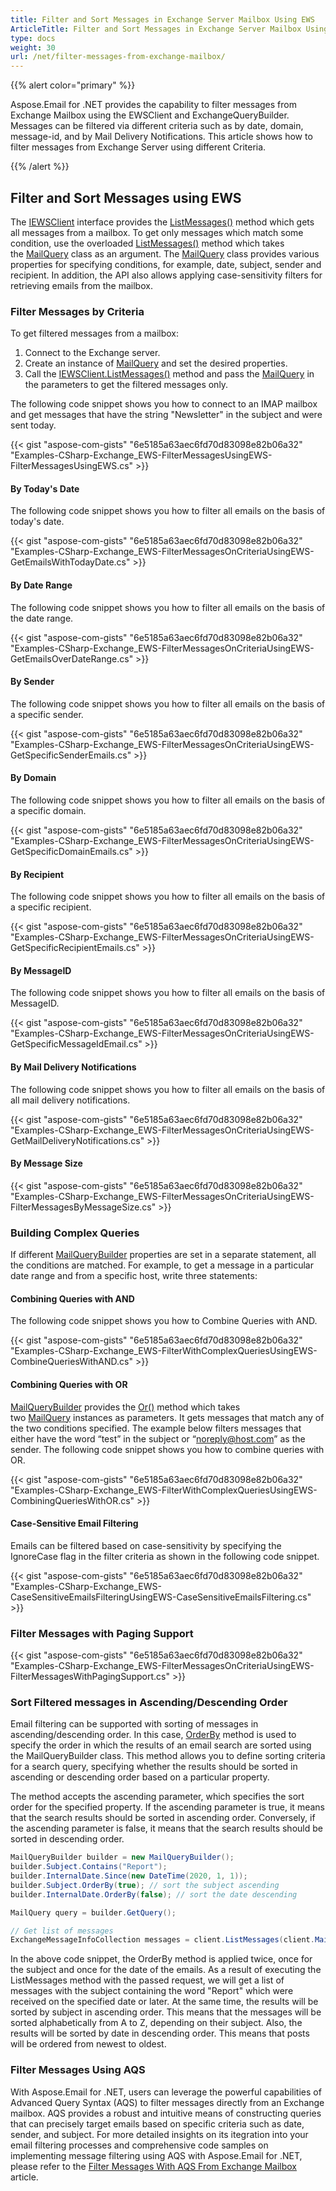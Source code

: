 ```yaml
---
title: Filter and Sort Messages in Exchange Server Mailbox Using EWS
ArticleTitle: Filter and Sort Messages in Exchange Server Mailbox Using EWS
type: docs
weight: 30
url: /net/filter-messages-from-exchange-mailbox/
---
```



{{% alert color="primary" %}}

Aspose.Email for .NET provides the capability to filter messages from Exchange Mailbox using the EWSClient and ExchangeQueryBuilder. Messages can be filtered via different criteria such as by date, domain, message-id, and by Mail Delivery Notifications. This article shows how to filter messages from Exchange Server using different Criteria.

{{% /alert %}} 

## **Filter and Sort Messages using EWS**

The [IEWSClient](https://reference.aspose.com/email/net/aspose.email.clients.exchange.webservice/iewsclient/) interface provides the [ListMessages()](https://reference.aspose.com/email/net/aspose.email.clients.exchange.webservice/iewsclient/listmessages/#listmessages) method which gets all messages from a mailbox. To get only messages which match some condition, use the overloaded [ListMessages()](https://reference.aspose.com/email/net/aspose.email.clients.exchange.webservice/iewsclient/listmessages/#listmessages) method which takes the [MailQuery](https://reference.aspose.com/email/net/aspose.email.tools.search/mailquery/) class as an argument. The [MailQuery](https://reference.aspose.com/email/net/aspose.email.tools.search/mailquery/) class provides various properties for specifying conditions, for example, date, subject, sender and recipient. In addition, the API also allows applying case-sensitivity filters for retrieving emails from the mailbox.

### **Filter Messages by Criteria**

To get filtered messages from a mailbox:

1. Connect to the Exchange server.
1. Create an instance of [MailQuery](https://reference.aspose.com/email/net/aspose.email.tools.search/mailquery/) and set the desired properties.
1. Call the [IEWSClient.ListMessages()](https://reference.aspose.com/email/net/aspose.email.clients.exchange.webservice/iewsclient/listmessages/#listmessages) method and pass the [MailQuery](https://reference.aspose.com/email/net/aspose.email.tools.search/mailquery/) in the parameters to get the filtered messages only.

The following code snippet shows you how to connect to an IMAP mailbox and get messages that have the string "Newsletter" in the subject and were sent today.

{{< gist "aspose-com-gists" "6e5185a63aec6fd70d83098e82b06a32" "Examples-CSharp-Exchange_EWS-FilterMessagesUsingEWS-FilterMessagesUsingEWS.cs" >}}

#### **By Today's Date**

The following code snippet shows you how to filter all emails on the basis of today's date.

{{< gist "aspose-com-gists" "6e5185a63aec6fd70d83098e82b06a32" "Examples-CSharp-Exchange_EWS-FilterMessagesOnCriteriaUsingEWS-GetEmailsWithTodayDate.cs" >}}

#### **By Date Range**

The following code snippet shows you how to filter all emails on the basis of the date range.

{{< gist "aspose-com-gists" "6e5185a63aec6fd70d83098e82b06a32" "Examples-CSharp-Exchange_EWS-FilterMessagesOnCriteriaUsingEWS-GetEmailsOverDateRange.cs" >}}

#### **By Sender**

The following code snippet shows you how to filter all emails on the basis of a specific sender.

{{< gist "aspose-com-gists" "6e5185a63aec6fd70d83098e82b06a32" "Examples-CSharp-Exchange_EWS-FilterMessagesOnCriteriaUsingEWS-GetSpecificSenderEmails.cs" >}}

#### **By Domain**

The following code snippet shows you how to filter all emails on the basis of a specific domain.

{{< gist "aspose-com-gists" "6e5185a63aec6fd70d83098e82b06a32" "Examples-CSharp-Exchange_EWS-FilterMessagesOnCriteriaUsingEWS-GetSpecificDomainEmails.cs" >}}

#### **By Recipient**

The following code snippet shows you how to filter all emails on the basis of a specific recipient.

{{< gist "aspose-com-gists" "6e5185a63aec6fd70d83098e82b06a32" "Examples-CSharp-Exchange_EWS-FilterMessagesOnCriteriaUsingEWS-GetSpecificRecipientEmails.cs" >}}

#### **By MessageID**

The following code snippet shows you how to filter all emails on the basis of MessageID.

{{< gist "aspose-com-gists" "6e5185a63aec6fd70d83098e82b06a32" "Examples-CSharp-Exchange_EWS-FilterMessagesOnCriteriaUsingEWS-GetSpecificMessageIdEmail.cs" >}}

#### **By Mail Delivery Notifications**

The following code snippet shows you how to filter all emails on the basis of all mail delivery notifications.

{{< gist "aspose-com-gists" "6e5185a63aec6fd70d83098e82b06a32" "Examples-CSharp-Exchange_EWS-FilterMessagesOnCriteriaUsingEWS-GetMailDeliveryNotifications.cs" >}}

#### **By Message Size**

{{< gist "aspose-com-gists" "6e5185a63aec6fd70d83098e82b06a32" "Examples-CSharp-Exchange_EWS-FilterMessagesOnCriteriaUsingEWS-FilterMessagesByMessageSize.cs" >}}


### **Building Complex Queries**

If different [MailQueryBuilder](https://reference.aspose.com/email/net/aspose.email.tools.search/mailquerybuilder/) properties are set in a separate statement, all the conditions are matched. For example, to get a message in a particular date range and from a specific host, write three statements:

#### **Combining Queries with AND**

The following code snippet shows you how to Combine Queries with AND.

{{< gist "aspose-com-gists" "6e5185a63aec6fd70d83098e82b06a32" "Examples-CSharp-Exchange_EWS-FilterWithComplexQueriesUsingEWS-CombineQueriesWithAND.cs" >}}

#### **Combining Queries with OR**

[MailQueryBuilder](https://reference.aspose.com/email/net/aspose.email.tools.search/mailquerybuilder/) provides the [Or()](https://reference.aspose.com/email/net/aspose.email.tools.search/mailquerybuilder/or/#or) method which takes two [MailQuery](https://reference.aspose.com/email/net/aspose.email.tools.search/mailquery/) instances as parameters. It gets messages that match any of the two conditions specified. The example below filters messages that either have the word “test” in the subject or “noreply@host.com” as the sender. The following code snippet shows you how to combine queries with OR.

{{< gist "aspose-com-gists" "6e5185a63aec6fd70d83098e82b06a32" "Examples-CSharp-Exchange_EWS-FilterWithComplexQueriesUsingEWS-CombiningQueriesWithOR.cs" >}}

#### **Case-Sensitive Email Filtering**

Emails can be filtered based on case-sensitivity by specifying the IgnoreCase flag in the filter criteria as shown in the following code snippet.

{{< gist "aspose-com-gists" "6e5185a63aec6fd70d83098e82b06a32" "Examples-CSharp-Exchange_EWS-CaseSensitiveEmailsFilteringUsingEWS-CaseSensitiveEmailsFiltering.cs" >}}

### **Filter Messages with Paging Support**

{{< gist "aspose-com-gists" "6e5185a63aec6fd70d83098e82b06a32" "Examples-CSharp-Exchange_EWS-FilterMessagesOnCriteriaUsingEWS-FilterMessagesWithPagingSupport.cs" >}}

### **Sort Filtered messages in Ascending/Descending Order**

Email filtering can be supported with sorting of messages in ascending/descending order. In this case, [OrderBy](https://reference.aspose.com/email/net/aspose.email.tools.search/comparisonfield/orderby/) method is used to specify the order in which the results of an email search are sorted using the MailQueryBuilder class. This method allows you to define sorting criteria for a search query, specifying whether the results should be sorted in ascending or descending order based on a particular property.

The method accepts the ascending parameter, which specifies the sort order for the specified property. If the ascending parameter is true, it means that the search results should be sorted in ascending order. Conversely, if the ascending parameter is false, it means that the search results should be sorted in descending order.

```cs
MailQueryBuilder builder = new MailQueryBuilder();
builder.Subject.Contains("Report");
builder.InternalDate.Since(new DateTime(2020, 1, 1));
builder.Subject.OrderBy(true); // sort the subject ascending
builder.InternalDate.OrderBy(false); // sort the date descending

MailQuery query = builder.GetQuery();

// Get list of messages
ExchangeMessageInfoCollection messages = client.ListMessages(client.MailboxInfo.InboxUri, query, false);
```

In the above code snippet, the OrderBy method is applied twice, once for the subject and once for the date of the emails. As a result of executing the ListMessages method with the passed request, we will get a list of messages with the subject containing the word "Report" which were received on the specified date or later. At the same time, the results will be sorted by subject in ascending order. This means that the messages will be sorted alphabetically from A to Z, depending on their subject. Also, the results will be sorted by date in descending order. This means that posts will be ordered from newest to oldest.

### **Filter Messages Using AQS**

With Aspose.Email for .NET, users can leverage the powerful capabilities of Advanced Query Syntax (AQS) to filter messages directly from an Exchange mailbox. AQS provides a robust and intuitive means of constructing queries that can precisely target emails based on specific criteria such as date, sender, and subject. For more detailed insights on its itegration into your email filtering processes and comprehensive code samples on implementing message filtering using AQS with Aspose.Email for .NET, please refer to the [Filter Messages With AQS From Exchange Mailbox](https://docs.aspose.com/email/net/filter-messages-with-aqs-from-exchange-mailbox/) article.
